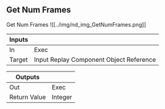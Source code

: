 ## Get Num Frames
Get Num Frames
![[../img/nd_img_GetNumFrames.png]]

|Inputs||
|--|--|
| In | Exec |
| Target | Input Replay Component Object Reference |

|Outputs||
|--|--|
| Out | Exec |
| Return Value | Integer |
